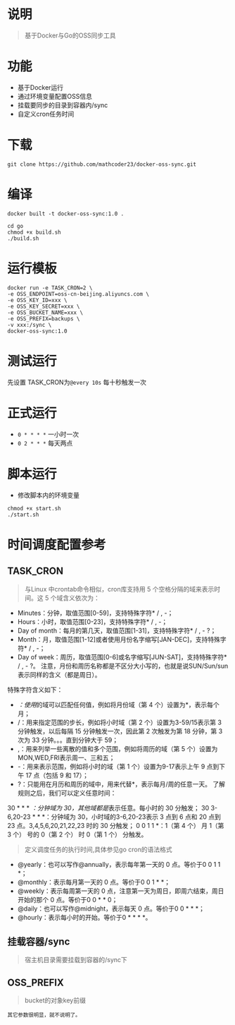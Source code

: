 # 说明
> 基于Docker与Go的OSS同步工具

# 功能
- 基于Docker运行
- 通过环境变量配置OSS信息
- 挂载要同步的目录到容器内/sync
- 自定义cron任务时间

# 下载
```
git clone https://github.com/mathcoder23/docker-oss-sync.git
```

# 编译
```shell script
docker built -t docker-oss-sync:1.0 .
```
```shell script
cd go 
chmod +x build.sh 
./build.sh
```
# 运行模板
```shell script
docker run -e TASK_CRON=2 \
-e OSS_ENDPOINT=oss-cn-beijing.aliyuncs.com \
-e OSS_KEY_ID=xxx \
-e OSS_KEY_SECRET=xxx \
-e OSS_BUCKET_NAME=xxx \
-e OSS_PREFIX=backups \
-v xxx:/sync \
docker-oss-sync:1.0
```

# 测试运行
先设置 TASK_CRON为`@every 10s` 每十秒触发一次

# 正式运行
- `0 * * * *` 一小时一次
- `0 2 * * *` 每天两点

# 脚本运行
- 修改脚本内的环境变量
```shell script
chmod +x start.sh
./start.sh
```

# 时间调度配置参考
## TASK_CRON
> 与Linux 中crontab命令相似，cron库支持用 5 个空格分隔的域来表示时间。这 5 个域含义依次为：

- Minutes：分钟，取值范围[0-59]，支持特殊字符* / , -；
- Hours：小时，取值范围[0-23]，支持特殊字符* / , -；
- Day of month：每月的第几天，取值范围[1-31]，支持特殊字符* / , - ?；
- Month：月，取值范围[1-12]或者使用月份名字缩写[JAN-DEC]，支持特殊字符* / , -；
- Day of week：周历，取值范围[0-6]或名字缩写[JUN-SAT]，支持特殊字符* / , - ?。
注意，月份和周历名称都是不区分大小写的，也就是说SUN/Sun/sun表示同样的含义（都是周日）。

特殊字符含义如下：

- *：使用*的域可以匹配任何值，例如将月份域（第 4 个）设置为*，表示每个月；
- /：用来指定范围的步长，例如将小时域（第 2 个）设置为3-59/15表示第 3 分钟触发，以后每隔 15 分钟触发一次，因此第 2 次触发为第 18 分钟，第 3 次为 33 分钟。。。直到分钟大于 59；
- ,：用来列举一些离散的值和多个范围，例如将周历的域（第 5 个）设置为MON,WED,FRI表示周一、三和五；
- -：用来表示范围，例如将小时的域（第 1 个）设置为9-17表示上午 9 点到下午 17 点（包括 9 和 17）；
- ?：只能用在月历和周历的域中，用来代替*，表示每月/周的任意一天。
了解规则之后，我们可以定义任意时间：

30 * * * *：分钟域为 30，其他域都是*表示任意。每小时的 30 分触发；
30 3-6,20-23 * * *：分钟域为 30，小时域的3-6,20-23表示 3 点到 6 点和 20 点到 23 点。3,4,5,6,20,21,22,23 时的 30 分触发；
0 0 1 1 *：1（第 4 个） 月 1（第 3 个） 号的 0（第 2 个） 时 0（第 1 个） 分触发。

> 定义调度任务的执行时间,具体参见go cron的语法格式
- @yearly：也可以写作@annually，表示每年第一天的 0 点。等价于0 0 1 1 *；
- @monthly：表示每月第一天的 0 点。等价于0 0 1 * *；
- @weekly：表示每周第一天的 0 点，注意第一天为周日，即周六结束，周日开始的那个 0 点。等价于0 0 * * 0；
- @daily：也可以写作@midnight，表示每天 0 点。等价于0 0 * * *；
- @hourly：表示每小时的开始。等价于0 * * * *。

## 挂载容器/sync
> 宿主机目录需要挂载到容器的/sync下

## OSS_PREFIX
> bucket的对象key前缀

`其它参数很明显，就不说明了。`
